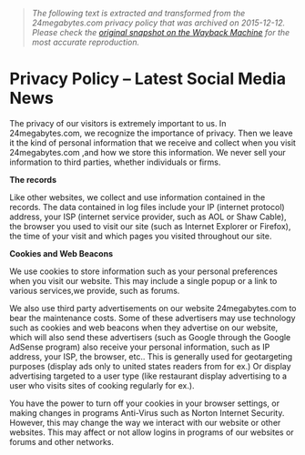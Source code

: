 > *The following text is extracted and transformed from the 24megabytes.com privacy policy that was archived on 2015-12-12. Please check the [original snapshot on the Wayback Machine](https://web.archive.org/web/20151212010248id_/http%3A//24megabytes.com/privacy-policy) for the most accurate reproduction.*

# Privacy Policy – Latest Social Media News

The privacy of our visitors is extremely important to us. In 24megabytes.com, we recognize the importance of privacy. Then we leave it the kind of personal information that we receive and collect when you visit 24megabytes.com ,and how we store this information. We never sell your information to third parties, whether individuals or firms.

**The records**

Like other websites, we collect and use information contained in the records. The data contained in log files include your IP (internet protocol) address, your ISP (internet service provider, such as AOL or Shaw Cable), the browser you used to visit our site (such as Internet Explorer or Firefox), the time of your visit and which pages you visited throughout our site.

**Cookies and Web Beacons**

We use cookies to store information such as your personal preferences when you visit our website. This may include a single popup or a link to various services,we provide, such as forums.

We also use third party advertisements on our website 24megabytes.com to bear the maintenance costs. Some of these advertisers may use technology such as cookies and web beacons when they advertise on our website, which will also send these advertisers (such as Google through the Google AdSense program) also receive your personal information, such as IP address, your ISP, the browser, etc.. This is generally used for geotargeting purposes (display ads only to united states readers from for ex.) Or display advertising targeted to a user type (like restaurant display advertising to a user who visits sites of cooking regularly for ex.).

You have the power to turn off your cookies in your browser settings, or making changes in programs Anti-Virus such as Norton Internet Security. However, this may change the way we interact with our website or other websites. This may affect or not allow logins in programs of our websites or forums and other networks.
